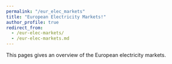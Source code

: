 ```yaml
---
permalink: "/eur_elec_markets"
title: "European Electricity Markets!"
author_profile: true
redirect_from: 
  - /eur-elec-markets/
  - /eur-elec-markets.md
---
```


This pages gives an overview of the European electricity markets.
